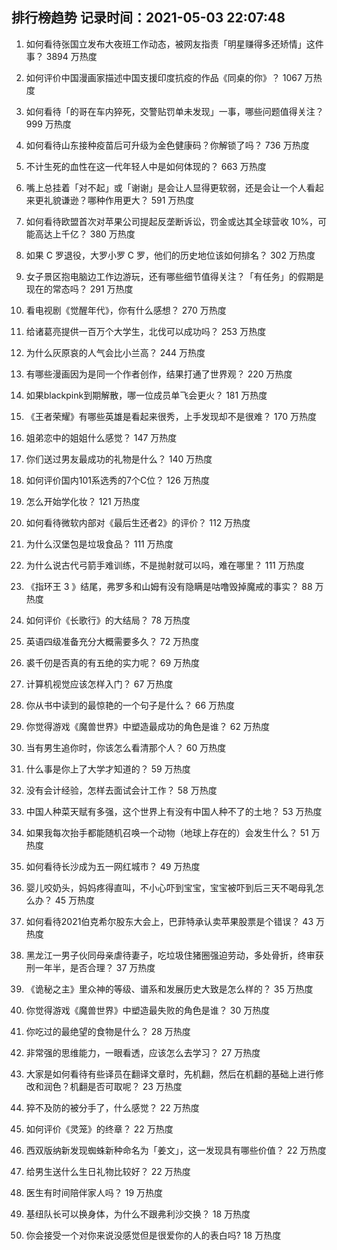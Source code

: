
## 排行榜趋势 记录时间：2021-05-03 22:07:48
  
  1. 如何看待张国立发布大夜班工作动态，被网友指责「明星赚得多还矫情」这件事？ 3894 万热度
    
  2. 如何评价中国漫画家描述中国支援印度抗疫的作品《同桌的你》？ 1067 万热度
    
  3. 如何看待「的哥在车内猝死，交警贴罚单未发现」一事，哪些问题值得关注？ 999 万热度
    
  4. 如何看待山东接种疫苗后可升级为金色健康码？你解锁了吗？ 736 万热度
    
  5. 不计生死的血性在这一代年轻人中是如何体现的？ 663 万热度
    
  6. 嘴上总挂着「对不起」或「谢谢」是会让人显得更软弱，还是会让一个人看起来更礼貌谦逊？哪种作用更大？ 591 万热度
    
  7. 如何看待欧盟首次对苹果公司提起反垄断诉讼，罚金或达其全球营收 10%，可能高达上千亿？ 380 万热度
    
  8. 如果 C 罗退役，大罗小罗 C 罗，他们的历史地位该如何排名？ 302 万热度
    
  9. 女子景区抱电脑边工作边游玩，还有哪些细节值得关注？「有任务」的假期是现在的常态吗？ 291 万热度
    
  10. 看电视剧《觉醒年代》，你有什么感想？ 270 万热度
    
  11. 给诸葛亮提供一百万个大学生，北伐可以成功吗？ 253 万热度
    
  12. 为什么灰原哀的人气会比小兰高？ 244 万热度
    
  13. 有哪些漫画因为是同一个作者创作，结果打通了世界观？ 220 万热度
    
  14. 如果blackpink到期解散，哪一位成员单飞会更火？ 181 万热度
    
  15. 《王者荣耀》有哪些英雄是看起来很秀，上手发现却不是很难？ 170 万热度
    
  16. 姐弟恋中的姐姐什么感觉？ 147 万热度
    
  17. 你们送过男友最成功的礼物是什么？ 140 万热度
    
  18. 如何评价国内101系选秀的7个C位？ 126 万热度
    
  19. 怎么开始学化妆？ 121 万热度
    
  20. 如何看待微软内部对《最后生还者2》的评价？ 112 万热度
    
  21. 为什么汉堡包是垃圾食品？ 111 万热度
    
  22. 为什么说古代弓箭手难训练，不是抛射就可以吗，难在哪里？ 111 万热度
    
  23. 《指环王 3 》结尾，弗罗多和山姆有没有隐瞒是咕噜毁掉魔戒的事实？ 88 万热度
    
  24. 如何评价《长歌行》的大结局？ 78 万热度
    
  25. 英语四级准备充分大概需要多久？ 72 万热度
    
  26. 裘千仞是否真的有五绝的实力呢？ 69 万热度
    
  27. 计算机视觉应该怎样入门？ 67 万热度
    
  28. 你从书中读到的最惊艳的一个句子是什么？ 66 万热度
    
  29. 你觉得游戏《魔兽世界》中塑造最成功的角色是谁？ 62 万热度
    
  30. 当有男生追你时，你该怎么看清那个人？ 60 万热度
    
  31. 什么事是你上了大学才知道的？ 59 万热度
    
  32. 没有会计经验，怎样去面试会计工作？ 58 万热度
    
  33. 中国人种菜天赋有多强，这个世界上有没有中国人种不了的土地？ 53 万热度
    
  34. 如果我每次抬手都能随机召唤一个动物（地球上存在的）会发生什么？ 51 万热度
    
  35. 如何看待长沙成为五一网红城市？ 49 万热度
    
  36. 婴儿咬奶头，妈妈疼得直叫，不小心吓到宝宝，宝宝被吓到后三天不喝母乳怎么办？ 45 万热度
    
  37. 如何看待2021伯克希尔股东大会上，巴菲特承认卖苹果股票是个错误？ 43 万热度
    
  38. 黑龙江一男子伙同母亲虐待妻子，吃垃圾住猪圈强迫劳动，多处骨折，终审获刑一年半，是否合理？ 37 万热度
    
  39. 《诡秘之主》里众神的等级、谱系和发展历史大致是怎么样的？ 35 万热度
    
  40. 你觉得游戏《魔兽世界》中塑造最失败的角色是谁？ 30 万热度
    
  41. 你吃过的最绝望的食物是什么？ 28 万热度
    
  42. 非常强的思维能力，一眼看透，应该怎么去学习？ 27 万热度
    
  43. 大家是如何看待有些译员在翻译文章时，先机翻，然后在机翻的基础上进行修改和润色？机翻是否可取呢？ 23 万热度
    
  44. 猝不及防的被分手了，什么感觉？ 22 万热度
    
  45. 如何评价《灵笼》的终章？ 22 万热度
    
  46. 西双版纳新发现蜘蛛新种命名为「姜文」，这一发现具有哪些价值？ 22 万热度
    
  47. 给男生送什么生日礼物比较好？ 22 万热度
    
  48. 医生有时间陪伴家人吗？ 19 万热度
    
  49. 基纽队长可以换身体，为什么不跟弗利沙交换？ 18 万热度
    
  50. 你会接受一个对你来说没感觉但是很爱你的人的表白吗? 18 万热度
    
